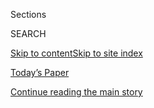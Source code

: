 <div id="app">

<div>

<div class="NYTAppHideMasthead css-1r6wvpq e1suatyy0">

<div class="section css-ui9rw0 e1suatyy2">

<div class="css-eph4ug er09x8g0">

<div class="css-6n7j50">

</div>

<span class="css-1dv1kvn">Sections</span>

<div class="css-10488qs">

<span class="css-1dv1kvn">SEARCH</span>

</div>

[Skip to content](#site-content)[Skip to site
index](#site-index)

</div>

<div class="css-10698na e1huz5gh0">

</div>

</div>

<div id="masthead-bar-one" class="section hasLinks css-15hmgas e1csuq9d3">

<div class="css-uqyvli e1csuq9d0">

</div>

<div class="css-1uqjmks e1csuq9d1">

</div>

<div class="css-9e9ivx">

[](https://myaccount.nytimes.com/auth/login?response_type=cookie&client_id=vi)

</div>

<div class="css-1bvtpon e1csuq9d2">

[Today’s Paper](https://www.nytimes.com/section/todayspaper)

</div>

</div>

</div>

</div>

<div data-aria-hidden="false">

<div id="site-content" data-role="main">

<div id="top-wrapper" class="css-15p45cc eaca97t0" type="top">

<div id="top-slug" class="css-19x0jxb eaca97t1" hidden="">

Advertisement

</div>

[Continue reading the main
story](#after-top)

<div class="ad top-wrapper" style="text-align:center;height:100%;display:block;min-height:90px">

<div id="top" class="place-ad" data-position="top" data-size-key="top">

</div>

</div>

<div id="after-top">

</div>

</div>

<div id="byline" class="section css-15h4p1b e9abtgs0">

<div class="css-1j21atc e1svk9qx1">

<div class="css-nfcc9b e1svk9qx3">

<div class="css-cnx41t">

![Portrait of Stacy
Cowley](https://static01.nyt.com/images/2018/10/03/multimedia/author-stacy-cowley/author-stacy-cowley-thumbLarge.png)

</div>

<div class="css-vl9dhg e1svk9qx5">

<div class="css-1nrhkj6 e1svk9qx6">

# Stacy Cowley

</div>

## <span></span>

Stacy Cowley is a finance reporter with a focus on consumer issues and
data security. She previously reported on a variety of business topics,
including technology and economics, at CNN Money, Fortune Small Business
and other magazines and websites.

<span class="css-dd5dyy">More**</span>

</div>

</div>

</div>

<div>

<div id="mid1-wrapper" class="css-1mn4oms eaca97t0" type="rank">

<div id="mid1-slug" class="css-1tag3rd eaca97t1">

Advertisement

</div>

[Continue reading the main
story](#after-mid1)

<div id="mid1" class="ad mid1-wrapper" style="text-align:center;height:100%;display:block">

</div>

<div id="after-mid1">

</div>

</div>

</div>

<div class="css-185go5a e1o5byef0">

<div class="css-15cbhtu">

  - [Latest](#stream-panel)
  - <span class="css-6n7j50">Search</span>
    <div class="control">
    <div class="label-container css-1dv1kvn">
    Search
    </div>
    <div class="css-wm4t3d">
    **<span id="clear-search-input" class="css-1dv1kvn">Clear this text
    input</span>
    </div>
    </div>
    <span class="css-1iovbfw"></span>

<div id="stream-panel" class="section css-8msx5b e1jz0cab1">

<div class="css-13mho3u">

1.  
    
    <div class="css-1cp3ece">
    
    <div class="css-1l4spti">
    
    [](/live/2020/08/03/business/stock-market-today-coronavirus/small-businesses-got-emergency-loans-but-not-what-they-expected)
    
    <div class="css-79elbk">
    
    ![](https://static01.nyt.com/images/2020/08/04/business/00sba-disasterloan1/00sba-disasterloan1-thumbWide.jpg?quality=75&auto=webp&disable=upscale)
    
    </div>
    
    ## Small businesses got emergency loans, but not what they expected.
    
    <div class="css-1nqbnmb ea5icrr0">
    
    By <span class="css-1n7hynb">Stacy
    Cowley</span>
    
    </div>
    
    </div>
    
    <div class="css-1lc2l26 e1xfvim33">
    
    </div>
    
    </div>

2.  
    
    <div class="css-1cp3ece">
    
    <div class="css-1l4spti">
    
    [](/2020/08/03/business/small-business-loans-coronavirus.html)
    
    <div class="css-79elbk">
    
    ![](https://static01.nyt.com/images/2020/08/04/business/00sba-disasterloan1/00sba-disasterloan1-thumbWide.jpg?quality=75&auto=webp&disable=upscale)
    
    </div>
    
    ## Small Businesses Got Emergency Loans, but Not What They Expected
    
    The S.B.A.’s disaster relief program allows for loans of up to $2
    million. But now they’re capped at $150,000 — and agency officials
    are saying little about why.
    
    <div class="css-1nqbnmb ea5icrr0">
    
    By <span class="css-1n7hynb">Stacy
    Cowley</span>
    
    </div>
    
    </div>
    
    <div class="css-1lc2l26 e1xfvim33">
    
    </div>
    
    </div>

3.  
    
    <div class="css-1cp3ece">
    
    <div class="css-1l4spti">
    
    [](/live/2020/07/28/business/stock-market-today-coronavirus/thieves-are-targeting-small-business-relief-programs-a-watchdog-says)
    
    ## Thieves are targeting small-business relief programs, a watchdog says.
    
    <div class="css-1nqbnmb ea5icrr0">
    
    By <span class="css-1n7hynb">Stacy
    Cowley</span>
    
    </div>
    
    </div>
    
    <div class="css-1lc2l26 e1xfvim33">
    
    </div>
    
    </div>

4.  
    
    <div class="css-1cp3ece">
    
    <div class="css-1l4spti">
    
    [](/2020/07/15/business/student-loans-education-department-betsy-devos.html)
    
    ## States Sue Education Dept. Over Relief for Cheated Students
    
    The lawsuit, filed by the attorneys general for 22 states and the
    District of Columbia, says the department broke federal law and
    imposed standards that are impossible for defrauded students to
    meet.
    
    <div class="css-1nqbnmb ea5icrr0">
    
    By <span class="css-1n7hynb">Stacy
    Cowley</span>
    
    </div>
    
    </div>
    
    <div class="css-1lc2l26 e1xfvim33">
    
    </div>
    
    </div>

5.  
    
    <div class="css-1cp3ece">
    
    <div class="css-1l4spti">
    
    [](/live/2020/07/14/business/stock-market-updates-coronavirus/banks-stockpile-billions-as-they-prepare-for-things-to-get-worse)
    
    <div class="css-79elbk">
    
    ![](https://static01.nyt.com/images/2020/07/14/business/14virus-banks3/merlin_173093649_ad62da84-2808-470e-99cd-8fbdf8c87dec-thumbWide.jpg?quality=75&auto=webp&disable=upscale)
    
    </div>
    
    ## Banks stockpile billions as they prepare for things to get worse.
    
    <div class="css-1nqbnmb ea5icrr0">
    
    By <span class="css-1n7hynb">Emily Flitter, Stacy Cowley
    <span>and</span> Gillian
    Friedman</span>
    
    </div>
    
    </div>
    
    <div class="css-1lc2l26 e1xfvim33">
    
    </div>
    
    </div>

6.  
    
    <div class="css-1cp3ece">
    
    <div class="css-1l4spti">
    
    [](/2020/07/14/business/big-banks-quarterly-results.html)
    
    <div class="css-79elbk">
    
    ![](https://static01.nyt.com/images/2020/07/14/business/14virus-banks3/merlin_173093649_ad62da84-2808-470e-99cd-8fbdf8c87dec-thumbWide.jpg?quality=75&auto=webp&disable=upscale)
    
    </div>
    
    ## Banks Stockpile Billions as They Prepare for Things to Get Worse
    
    JPMorgan Chase, Citigroup and Wells Fargo said that as long as the
    economy behaved according to their forecasts, they were braced for
    more pandemic-induced pain.
    
    <div class="css-1nqbnmb ea5icrr0">
    
    By <span class="css-1n7hynb">Emily Flitter, Stacy Cowley
    <span>and</span> Gillian
    Friedman</span>
    
    </div>
    
    </div>
    
    <div class="css-1lc2l26 e1xfvim33">
    
    </div>
    
    </div>

7.  
    
    <div class="css-1cp3ece">
    
    <div class="css-1l4spti">
    
    [](/2020/07/14/business/wells-fargo-reports-first-quarterly-loss-in-more-than-a-decade.html)
    
    <div class="css-79elbk">
    
    ![](https://static01.nyt.com/images/2020/07/14/business/14-markets-brf-wellsfargo/14-markets-brf-wellsfargo-thumbWide.jpg?quality=75&auto=webp&disable=upscale)
    
    </div>
    
    ## Wells Fargo reports first quarterly loss in more than a decade.
    
    <div class="css-1nqbnmb ea5icrr0">
    
    By <span class="css-1n7hynb">Stacy
    Cowley</span>
    
    </div>
    
    </div>
    
    <div class="css-1lc2l26 e1xfvim33">
    
    </div>
    
    </div>

8.  
    
    <div class="css-1cp3ece">
    
    <div class="css-1l4spti">
    
    [](/2020/07/10/business/student-loans-betsy-devos-borrower-defense.html)
    
    <div class="css-79elbk">
    
    ![](https://static01.nyt.com/images/2020/07/11/business/09JPborrowersdefense-print/09borrowersdefense1-thumbWide.jpg?quality=75&auto=webp&disable=upscale)
    
    </div>
    
    ## The Students Are Victims of Fraud, but the Government Won’t Help
    
    Education Secretary Betsy DeVos is denying huge batches of relief
    requests from students whose schools defrauded them. Even those who
    aren’t denied are getting very little — or sometimes nothing.
    
    <div class="css-1nqbnmb ea5icrr0">
    
    By <span class="css-1n7hynb">Stacy
    Cowley</span>
    
    </div>
    
    </div>
    
    <div class="css-1lc2l26 e1xfvim33">
    
    </div>
    
    </div>

9.  
    
    <div class="css-1cp3ece">
    
    <div class="css-1l4spti">
    
    [](/2020/07/07/business/payday-consumer-financial-protection-bureau.html)
    
    <div class="css-79elbk">
    
    ![](https://static01.nyt.com/images/2020/07/07/business/07payday1/merlin_130598153_9e136d1b-30f6-496a-a562-69520580f3a8-thumbWide.jpg?quality=75&auto=webp&disable=upscale)
    
    </div>
    
    ## Consumer Bureau Scraps Restrictions on Payday Loans
    
    Lenders spent years battling planned new rules that they said would
    gut a short-term lending market that often leaves borrowers trapped
    in debt.
    
    <div class="css-1nqbnmb ea5icrr0">
    
    By <span class="css-1n7hynb">Stacy
    Cowley</span>
    
    </div>
    
    </div>
    
    <div class="css-1lc2l26 e1xfvim33">
    
    </div>
    
    </div>

10. 
    
    <div class="css-1cp3ece">
    
    <div class="css-1l4spti">
    
    [](/2020/06/30/business/paycheck-protection-program-coronavirus.html)
    
    <div class="css-79elbk">
    
    ![](https://static01.nyt.com/images/2020/06/30/business/30virus-pppend1/30virus-pppend1-thumbWide.jpg?quality=75&auto=webp&disable=upscale)
    
    </div>
    
    ## $130 Billion Left at Paycheck Program Deadline, but Senate Acts to Extend It
    
    Forgivable loans went to nearly five million small businesses that
    could use the money to pay workers to stay home. Shifting rules
    blunted the effect.
    
    <div class="css-1nqbnmb ea5icrr0">
    
    By <span class="css-1n7hynb">Stacy Cowley</span>
    
    </div>
    
    </div>
    
    <div class="css-1lc2l26 e1xfvim33">
    
    </div>
    
    </div>

<div class="css-13mho3u">

<div class="css-1t62hi8">

<div class="css-1stvaey">

Show
More

<div>

<div style="border:0;clip:rect(0 0 0 0);height:1px;margin:-1px;overflow:hidden;white-space:nowrap;padding:0;width:1px;position:absolute" data-role="log" data-aria-live="assertive">

</div>

<div style="border:0;clip:rect(0 0 0 0);height:1px;margin:-1px;overflow:hidden;white-space:nowrap;padding:0;width:1px;position:absolute" data-role="log" data-aria-live="assertive">

</div>

<div style="border:0;clip:rect(0 0 0 0);height:1px;margin:-1px;overflow:hidden;white-space:nowrap;padding:0;width:1px;position:absolute" data-role="log" data-aria-live="polite">

</div>

<div style="border:0;clip:rect(0 0 0 0);height:1px;margin:-1px;overflow:hidden;white-space:nowrap;padding:0;width:1px;position:absolute" data-role="log" data-aria-live="polite">

</div>

</div>

</div>

</div>

</div>

</div>

<div class="css-g6hk37 supplemental">

<div id="mid2-wrapper" class="css-10wkyv7 eaca97t0" type="lede">

<div id="mid2-slug" class="css-1tag3rd eaca97t1">

Advertisement

</div>

[Continue reading the main
story](#after-mid2)

<div id="mid2" class="ad mid2-wrapper" style="text-align:center;height:100%;display:block;min-height:250px">

</div>

<div id="after-mid2">

</div>

</div>

## Follow Elsewhere

<div class="module-body">

  - [**<span data-aria-hidden="true">StacyCowley</span><span class="css-1dv1kvn">twitter
    page for StacyCowley</span>](https://twitter.com/StacyCowley)

</div>

</div>

</div>

</div>

</div>

</div>

</div>

## Site Index

<div>

</div>

## Site Information Navigation

  - [© <span>2020</span> <span>The New York Times
    Company</span>](https://help.nytimes.com/hc/en-us/articles/115014792127-Copyright-notice)

<!-- end list -->

  - [NYTCo](https://www.nytco.com/)
  - [Contact
    Us](https://help.nytimes.com/hc/en-us/articles/115015385887-Contact-Us)
  - [Work with us](https://www.nytco.com/careers/)
  - [Advertise](https://nytmediakit.com/)
  - [T Brand Studio](http://www.tbrandstudio.com/)
  - [Your Ad
    Choices](https://www.nytimes.com/privacy/cookie-policy#how-do-i-manage-trackers)
  - [Privacy](https://www.nytimes.com/privacy)
  - [Terms of
    Service](https://help.nytimes.com/hc/en-us/articles/115014893428-Terms-of-service)
  - [Terms of
    Sale](https://help.nytimes.com/hc/en-us/articles/115014893968-Terms-of-sale)
  - [Site
    Map](https://spiderbites.nytimes.com)
  - [Help](https://help.nytimes.com/hc/en-us)
  - [Subscriptions](https://www.nytimes.com/subscription?campaignId=37WXW)

</div>

</div>
